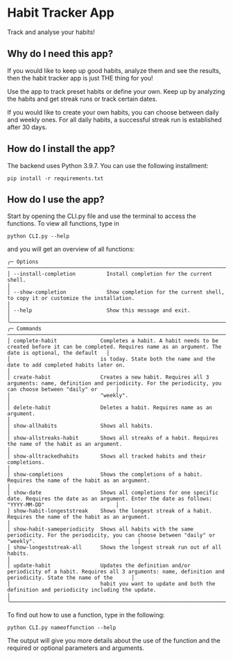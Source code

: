 # Habit Tracker App
Track and analyse your habits! 

## Why do I need this app?
If you would like to keep up good habits, analyze them and see the results, then the habit tracker app is just THE thing for you!<br />

Use the app to track preset habits or define your own. Keep up by analyzing the habits and get streak runs or track certain dates.<br />

If you would like to create your own habits, you can choose between daily and weekly ones. For all daily habits, a successful streak run is established after 30 days.  

## How do I install the app?
The backend uses Python 3.9.7. You can use the following installment: 
``` shell
pip install -r requirements.txt
```

## How do I use the app?
Start by opening the CLI.py file and use the terminal to access the functions. To view all functions, type in
```shell
python CLI.py --help
``` 
and you will get an overview of all functions:

```shell                                                                                                                                                             
╭─ Options ────────────────────────────────────────────────────────────────────────────────────────────────────────────────────────────────────────────────────────────────╮
│ --install-completion          Install completion for the current shell.                                                                                                  │
│ --show-completion             Show completion for the current shell, to copy it or customize the installation.                                                           │
│ --help                        Show this message and exit.                                                                                                                │
╰──────────────────────────────────────────────────────────────────────────────────────────────────────────────────────────────────────────────────────────────────────────╯
╭─ Commands ───────────────────────────────────────────────────────────────────────────────────────────────────────────────────────────────────────────────────────────────╮
│ complete-habit              Completes a habit. A habit needs to be created before it can be completed. Requires name as an argument. The date is optional, the default   │
│                             is today. State both the name and the date to add completed habits later on.                                                                 │
│ create-habit                Creates a new habit. Requires all 3 arguments: name, definition and periodicity. For the periodicity, you can choose between "daily" or      │
│                             "weekly".                                                                                                                                    │
│ delete-habit                Deletes a habit. Requires name as an argument.                                                                                               │
│ show-allhabits              Shows all habits.                                                                                                                            │
│ show-allstreaks-habit       Shows all streaks of a habit. Requires the name of the habit as an argument.                                                                 │
│ show-alltrackedhabits       Shows all tracked habits and their completions.                                                                                              │
│ show-completions            Shows the completions of a habit. Requires the name of the habit as an argument.                                                             │
│ show-date                   Shows all completions for one specific date. Requires the date as an argument. Enter the date as follows: "YYYY-MM-DD"                       │
│ show-habit-longeststreak    Shows the longest streak of a habit. Requires the name of the habit as an argument.                                                          │
│ show-habit-sameperiodicity  Shows all habits with the same periodicity. For the periodicity, you can choose between "daily" or "weekly".                                 │
│ show-longeststreak-all      Shows the longest streak run out of all habits.                                                                                              │
│ update-habit                Updates the definition and/or periodicity of a habit. Requires all 3 arguments: name, definition and periodicity. State the name of the      │
│                             habit you want to update and both the definition and periodicity including the update.                                                       │
╰──────────────────────────────────────────────────────────────────────────────────────────────────────────────────────────────────────────────────────────────────────────╯
```

To find out how to use a function, type in the following:
```shell
python CLI.py nameoffunction --help
``` 
The output will give you more details about the use of the function and the required or optional parameters and arguments.
